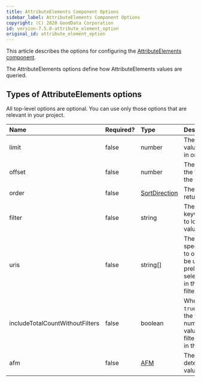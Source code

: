 ```yaml
---
title: AttributeElements Component Options
sidebar_label: AttributeElements Component Options
copyright: (C) 2020 GoodData Corporation
id: version-7.5.0-attribute_element_option
original_id: attribute_element_option
---
```


This article describes the options for configuring the [AttributeElements component](30_tips__create_custom_attribute_filter.md#example).

The AttributeElements options define how AttributeElements values are queried.

## Types of AttributeElements options

All top-level options are optional. You can use only those options that are relevant in your project.

| Name | Required? | Type | Description |
| :--- | :--- | :--- | :--- |
| limit | false | number | The number of values returned in one portion |
| offset | false | number | The offset of the first value in the returned list |
| order | false | [SortDirection](result_specification.md#sorting) | The order of the returned values |
| filter | false | string | The search keyword/phrase to look for in the value titles |
| uris | false | string[] | The URIs of specific values to obtain; can be used to preload selected values in the attribute filter |
| includeTotalCountWithoutFilters | false | boolean | When set to `true`, includes the total number of the values (without filters applied) in the response |
| afm | false | [AFM](afm.md) | The AMF that determines the values to return |
